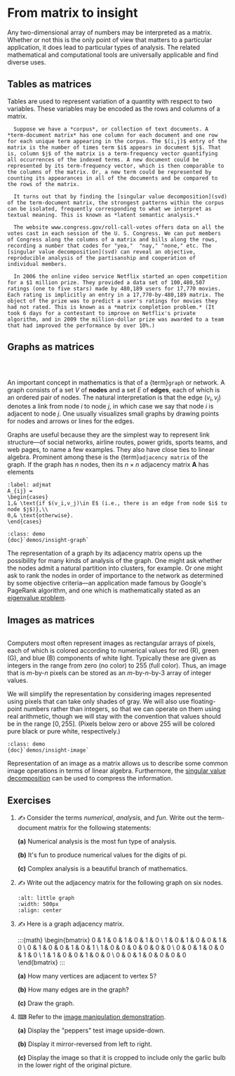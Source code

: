 # From matrix to insight

Any two-dimensional array of numbers may be interpreted as a matrix. Whether or not this is the only point of view that matters to a particular application, it does lead to particular types of analysis. The related mathematical and computational tools are universally applicable and find diverse uses.

## Tables as matrices

Tables are used to represent variation of a quantity with respect to two variables. These variables may be encoded as the rows and columns of a matrix.

````{proof:example}
  Suppose we have a *corpus*, or collection of text documents. A *term-document matrix* has one column for each document and one row for each unique term appearing in the corpus. The $(i,j)$ entry of the matrix is the number of times term $i$ appears in document $j$. That is, column $j$ of the matrix is a term-frequency vector quantifying all occurrences of the indexed terms. A new document could be represented by its term-frequency vector, which is then comparable to the columns of the matrix. Or, a new term could be represented by counting its appearances in all of the documents and be compared to the rows of the matrix.

  It turns out that by finding the [singular value decomposition](svd) of the term-document matrix, the strongest patterns within the corpus can be isolated, frequently corresponding to what we interpret as textual meaning. This is known as *latent semantic analysis.*
````

````{proof:example}
  The website www.congress.gov/roll-call-votes offers data on all the votes cast in each session of the U. S. Congress. We can put members of Congress along the columns of a matrix and bills along the rows, recording a number that codes for "yea,"  "nay," "none," etc. The [singular value decomposition](svd) can reveal an objective, reproducible analysis of the partisanship and cooperation of individual members.
````



````{proof:example}
  In 2006 the online video service Netflix started an open competition for a $1 million prize. They provided a data set of 100,480,507 ratings (one to five stars) made by 480,189 users for 17,770 movies. Each rating is implicitly an entry in a 17,770-by-480,189 matrix. The object of the prize was to predict a user's ratings for movies they had not rated. This is known as a *matrix completion problem.* (It took 6 days for a contestant to improve on Netflix's private algorithm, and in 2009 the million-dollar prize was awarded to a team that had improved the performance by over 10%.)
````


## Graphs as matrices

```{index} graph nodes and edges
```
```{index} adjacency matrix
```
```{index} matrix; adjacency
```
An important concept in mathematics is that of a {term}`graph` or network. A graph consists of a set $V$ of **nodes** and a set $E$ of **edges**, each of which is an ordered pair of nodes. The natural interpretation is that the edge $(v_i,v_j)$ denotes a link from node $i$ to node $j$, in which case we say that node $i$ is adjacent to node $j$. One usually visualizes small graphs by drawing points for nodes and arrows or lines for the edges.

Graphs are useful because they are the simplest way to represent link structure—of social networks, airline routes, power grids, sports teams, and web pages, to name a few examples. They also have close ties to linear algebra. Prominent among these is the {term}`adjacency matrix` of the graph. If the graph has $n$ nodes, then its $n\times n$ adjacency matrix $\mathbf{A}$ has elements

```{math}
:label: adjmat
A_{ij} =
\begin{cases}
1,& \text{if $(v_i,v_j)\in E$ (i.e., there is an edge from node $i$ to node $j$)},\\
0,& \text{otherwise}.
\end{cases}
```

```{sidebar} Demo
:class: demo
{doc}`demos/insight-graph`
```

The representation of a graph by its adjacency matrix opens up the possibility for many kinds of analysis of the graph. One might ask whether the nodes admit a natural partition into clusters, for example. Or one might ask to rank the nodes in order of importance to the network as determined by some objective criteria—an application made famous by Google's PageRank algorithm, and one which is mathematically stated as an [eigenvalue problem](evd).

## Images as matrices

```{index} matrix; as image
```

Computers most often represent images as rectangular arrays of pixels, each of which is colored according to numerical values for red (R), green (G), and blue (B) components of white light. Typically these are given as integers in the range from zero (no color) to 255 (full color). Thus, an image that is $m$-by-$n$ pixels can be stored as an $m$-by-$n$-by-3 array of integer values.

We will simplify the representation by considering images represented using pixels that can take only shades of gray. We will also use floating-point numbers rather than integers, so that we can operate on them using real arithmetic, though we will stay with the convention that values should be in the range $[0,255]$. (Pixels below zero or above 255 will be colored pure black or pure white, respectively.)

```{sidebar} Demo
:class: demo
{doc}`demos/insight-image`
```

Representation of an image as a matrix allows us to describe some common image operations in terms of linear algebra. Furthermore, the [singular value decomposition](svd) can be used to compress the information.

## Exercises

1. ✍ Consider the terms *numerical*, *analysis*, and *fun*. Write out the term-document matrix for the following statements:

    **(a)** Numerical analysis is the most fun type of analysis.

    **(b)** It's fun to produce numerical values for the digits of pi.

    **(c)** Complex analysis is a beautiful branch of mathematics.

2. ✍ Write out the adjacency matrix for the following graph on six nodes.
    
    ```{image} demos/littlegraph.png
    :alt: little graph
    :width: 500px
    :align: center
    ```

3. ✍ Here is a graph adjacency matrix.
  
    :::{math}
    \begin{bmatrix}
    0 & 1 & 0 & 1 & 0 & 1 & 0 \\
    1 & 0 & 1 & 0 & 0 & 1 & 0 \\
    0 & 1 & 0 & 0 & 1 & 0 & 1 \\
    1 & 0 & 0 & 0 & 0 & 0 & 0 \\
    0 & 0 & 1 & 0 & 0 & 1 & 0 \\
    1 & 1 & 0 & 0 & 1 & 0 & 0 \\
    0 & 0 & 1 & 0 & 0 & 0 & 0   
    \end{bmatrix}
    :::

    **(a)** How many vertices are adjacent to vertex 5?

    **(b)** How many edges are in the graph?

    **(c)** Draw the graph. 

4. ⌨ Refer to the [image manipulation demonstration](`demos/../demos/insight-image`).

    **(a)** Display the "peppers" test image upside-down.

    **(b)** Display it mirror-reversed from left to right. 

    **(c)** Display the image so that it is cropped to include only the garlic bulb in the lower right of the original picture. 
